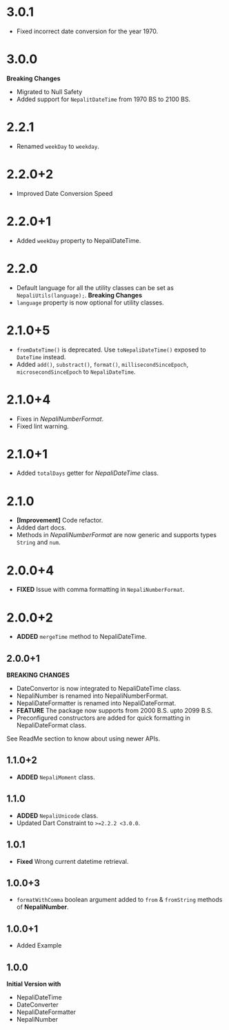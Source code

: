 # 3.0.1
* Fixed incorrect date conversion for the year 1970.

# 3.0.0
**Breaking Changes**
* Migrated to Null Safety
* Added support for `NepalitDateTime` from 1970 BS to 2100 BS.

# 2.2.1
* Renamed `weekDay` to `weekday`.

# 2.2.0+2
* Improved Date Conversion Speed

# 2.2.0+1
* Added `weekDay` property to NepaliDateTime.

# 2.2.0
* Default language for all the utility classes can be set as `NepaliUtils(language);`.
**Breaking Changes**
* `language` property is now optional for utility classes.

# 2.1.0+5
* `fromDateTime()` is deprecated. Use `toNepaliDateTime()` exposed to `DateTime` instead.
* Added `add()`, `substract()`, `format()`, `millisecondSinceEpoch`, `microsecondSinceEpoch` to `NepaliDateTime`.

# 2.1.0+4
* Fixes in *NepaliNumberFormat*.
* Fixed lint warning.

# 2.1.0+1
* Added `totalDays` getter for *NepaliDateTime* class.

# 2.1.0
* **[Improvement]** Code refactor.
* Added dart docs.
* Methods in *NepaliNumberFormat* are now generic and supports types `String` and `num`.

# 2.0.0+4
* **FIXED** Issue with comma formatting in `NepaliNumberFormat`.

# 2.0.0+2
* **ADDED** `mergeTime` method to NepaliDateTime.

## 2.0.0+1
**BREAKING CHANGES** 
* DateConvertor is now integrated to NepaliDateTime class.
* NepaliNumber is renamed into NepaliNumberFormat.
* NepaliDateFormatter is renamed into NepaliDateFormat.
* **FEATURE** The package now supports from 2000 B.S. upto 2099 B.S. 
* Preconfigured constructors are added for quick formatting in NepaliDateFormat class.
  
See ReadMe section to know about using newer APIs.

## 1.1.0+2
* **ADDED** `NepaliMoment` class.

## 1.1.0
* **ADDED** `NepaliUnicode` class.
* Updated Dart Constraint to `>=2.2.2 <3.0.0`.

## 1.0.1
* **Fixed** Wrong current datetime retrieval.

## 1.0.0+3
* `formatWithComma` boolean argument added to `from` & `fromString` methods of **NepaliNumber**.

## 1.0.0+1
* Added Example

## 1.0.0
**Initial Version with**
* NepaliDateTime
* DateConverter
* NepaliDateFormatter
* NepaliNumber
